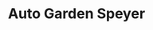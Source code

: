 ---
title: "Auto Garden Speyer"
url: /speyer/auto-garden-speyer-wormser-landstrasse/
shop: Autohaus
---